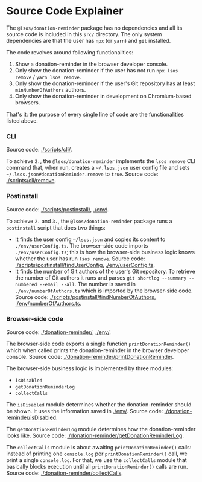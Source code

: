 # Source Code Explainer

The `@lsos/donation-reminder` package has no dependencies
and all its source code is included in this `src/` directory.
The only system dependencies are that the user has `npx` (or `yarn`) and `git` installed.

The code revolves around following functionalities:
 1. Show a donation-reminder in the browser developer console.
 2. Only show the donation-reminder if the user has not run `npx lsos remove` / `yarn lsos remove`.
 3. Only show the donation-reminder if the user's Git repository has at least `minNumberOfAuthors` authors.
 4. Only show the donation-reminder in development on Chromium-based browsers.

That's it: the purpose of every single line of code are the functionalities listed above.

### CLI

Source code:
[./scripts/cli/](/src/scripts/cli/).

To achieve `2.`, the `@lsos/donation-reminder` implements the `lsos remove` CLI command that, when run, creates a `~/.lsos.json` user config file and sets `~/.lsos.json#donationReminder.remove` to `true`. Source code: [./scripts/cli/remove](/src/scripts/cli/remove.ts).

### Postinstall

Source code:
[./scripts/postinstall/](/src/scripts/postinstall/),
[./env/](/src/env/).

To achieve `2.` and `3.`, the `@lsos/donation-reminder` package runs a `postinstall` script that does two things:
 - It finds the user config `~/lsos.json` and copies its content to `./env/userConfig.ts`.
   The browser-side code imports `./env/userConfig.ts`;
   this is how the browser-side business logic knows whether the user has run `lsos remove`.
   Source code:
   [./scripts/postinstall/findUserConfig](/src/scripts/postinstall/findUserConfig.ts),
   [./env/userConfig.ts](/src/env/userConfig.ts).
 - It finds the number of Git authors of the user's Git repository.
   To retrieve the number of Git authors it runs and parses `git shortlog --summary --numbered --email --all`.
   The number is saved in `./env/numberOfAuthors.ts` which is imported by the browser-side code.
   Source code:
   [./scripts/postinstall/findNumberOfAuthors](/src/scripts/postinstall/findNumberOfAuthors.ts),
   [./env/numberOfAuthors.ts](/src/env/numberOfAuthors.ts).

### Browser-side code

Source code:
[./donation-reminder/](/src/donation-reminder/),
[./env/](/src/env/).

The browser-side code exports a single function `printDonationReminder()` which when called prints the donation-reminder in the browser developer console.
Source code: [./donation-reminder/printDonationReminder](/src/donation-reminder/printDonationReminder.ts).

The browser-side business logic is implemented by three modules:
 - `isDisabled`
 - `getDonationReminderLog`
 - `collectCalls`

The `isDisabled` module determines whether the donation-reminder should be shown.
It uses the information saved in [./env/](/src/env/).
Source code: [./donation-reminder/isDisabled](/src/donation-reminder/isDisabled.ts).

The `getDonationReminderLog` module determines how the donation-reminder looks like.
Source code: [./donation-reminder/getDonationReminderLog](/src/donation-reminder/getDonationReminderLog.ts).

The `collectCalls` module is about awaiting `printDonationReminder()` calls:
instead of printing one `console.log` per `printDonationReminder()` call, we print a single `console.log`.
For that, we use the `collectCalls` module that basically blocks execution until all `printDonationReminder()` calls are run.
Source code: [./donation-reminder/collectCalls](/src/donation-reminder/collectCalls.ts).
